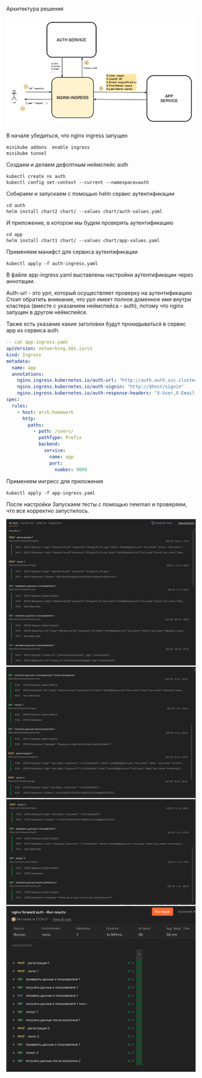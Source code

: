Архитектура решения

![image-20200512154011363](./README.assets/image-20200512154011363.png)



В начале убедиться, что nginx ingress запущен

```
minikube addons  enable ingress
minikube tunnel
```

Создаем и делаем дефолтным неймспейс auth
```
kubectl create ns auth
kubectl config set-context --current --namespace=auth
```

Собираем и запускаем с помощью helm сервис аутентификации
```
cd auth
helm install chart2 chart/ --values chart/auth-values.yaml
```

И приложение, в котором мы будем проверять аутентификацию 
```
cd app
helm install chart1 chart/ --values chart/app-values.yaml
```

Применяем манифст для сервиса аутентификации
```
kubectl apply -f auth-ingress.yaml
```

В файле app-ingress.yaml выставлены настройки аутентификации через аннотации.

Auth-url - это урл, который осуществляет проверку на аутентификацию 
Стоит обратить внимание, что урл имеет полное доменное имя внутри кластера (вместе с указанием неймспейса - auth), потому что nginx запущен в другом неймспейсе. 

Также есть указание какие заголовки будут прокидываться в сервис app из сервиса auth.

```yaml
-- cat app-ingress.yaml
apiVersion: networking.k8s.io/v1
kind: Ingress
metadata:
  name: app
  annotations:
    nginx.ingress.kubernetes.io/auth-url: "http://auth.auth.svc.cluster.local:9000/auth"
    nginx.ingress.kubernetes.io/auth-signin: "http://$host/signin"
    nginx.ingress.kubernetes.io/auth-response-headers: "X-User,X-Email,X-UserId,X-First-Name,X-Last-Name"
spec:
  rules:
    - host: arch.homework
      http:
        paths:
          - path: /users/
            pathType: Prefix
            backend:
              service:
                name: app
                port:
                  number: 9000
```

Применяем ингресс для приложения
```
kubectl apply -f app-ingress.yaml
```

После настройки
Запускаем тесты с помощью newman и проверяем, что все корректно запустилось. 

![postman_1](./README.assets/postman_1.png)
![postman_2](./README.assets/postman_2.png)
![postman_3](./README.assets/postman_3.png)
![postman_4](./README.assets/postman_4.png)
